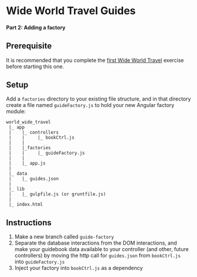 # Wide World Travel Guides

#### Part 2: Adding a factory

## Prerequisite

It is recommended that you complete the [first Wide World Travel](./MF_WIDE_WORLD_TRAVEL.md) exercise before starting this one.

## Setup

Add a `factories` directory to your existing file structure, and in that directory create a file named `guideFactory.js` to hold your new Angular factory module:

```
world_wide_travel
 |_ app
 |    |_ controllers
 |    |     |_ bookCtrl.js
 |    |
 |    |_factories
 |    |     |_ guideFactory.js
 |    |
 |    |_ app.js
 |
 |_ data
 |    |_ guides.json
 |
 |_ lib
 |    |_ gulpfile.js (or gruntfile.js)
 |
 |_ index.html
```

## Instructions

1. Make a new branch called `guide-factory`  
1. Separate the database interactions from the DOM interactions, and make your guidebook data available to your controller (and other, future controllers) by moving the http call for `guides.json` from `bookCtrl.js` into `guideFactory.js`
1. Inject your factory into `bookCtrl.js` as a dependency
